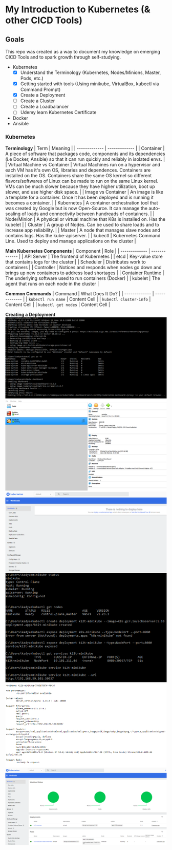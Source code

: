 # My Introduction to Kubernetes (& other CICD Tools)
## Goals
This repo was created as a way to document my knowledge on emerging CICD Tools and to spark growth through self-studying.
* Kubernetes
  * [X] Understand the Terminology (Kubernetes, Nodes/Minions, Master, Pods, etc.)
  * [X] Getting started with tools (Using minikube, VirtualBox, kubectl via Command Prompt)
  * [X] Create a Deployment 
  * [ ] Create a Cluster
  * [ ] Create a Loadbalancer
  * [ ] Udemy learn Kubernetes Certificate
* Docker
* Ansible

### Kubernetes
__Terminology__
| Term  | Meaning |
| ------------- | ------------- |
| Container  | A piece of software that packages code, components and its dependencies (i.e Docker, Ansible) so that it can run quickly and reliably in isolated envs.  |
| Virtual Machine vs Container  | Virtual Machines run on a hypervisor and each VM has it's own OS, libraries and dependences. Containers are installed on the OS. Containers share the same OS kernel so different flavors/softwares of Linux can be made to run on the same Linux kernel. VMs can be much slower because they have higher utilization, boot up slower, and use higher disk space.  |
| Image vs Container  | An image is like a template for a container. Once it has been deployed and is running it becomes a container.  |
| Kubernetes  | A container orchestration tool that was created by Google but is now Open-Source. It can manage the auto-scaling of loads and connectivity between hundreads of containers.   |
| Node/Minion  | A physical or virtual machine that K8s is installed on. Has the kubelet  |
| Cluster  | A group of Nodes. Can be used to share loads and to increase app reliability.  |
| Master | A node that manages slave nodes and contains logs. Has the kube-apiserver.  |
| kubectl | Kubernetes Command Line. Used to deploy and manage applications on the cluster  |

__Main Kubernetes Components__
| Component  | Role |
| ------------- | ------------- |
| API Server | The frontend of Kubernetes  |
| etcd | Key-value store that contains logs for the cluster  |
| Scheduler | Distributes work to containers  |
| Controller | Notices and responds when nodes go down and brings up new containers to address load shortages  |
| Container Runtime | The underlying software used to run containers (Docker)  |
| kubelet | The agent that runs on each node in the cluster  |

__Common Commands__
| Command  | What Does It Do? |
| ------------- | ------------- |
| `kubectl run name` | Content Cell  |
| `kubectl cluster-info` | Content Cell  |
| `kubectl get nodes` | Content Cell  |

__Creating a Deployment__
![Starting Minikube](https://github.com/KStupart/Kady-s-Intro-to-Kubernetes/blob/be01ae0f71d340aff14d3652bc5374905c6b2fca/Kubernetes%20Screenshots/starting-k8s-minikube.png)
![Viewing Minikube in VirtualBox](https://github.com/KStupart/Kady-s-Intro-to-Kubernetes/blob/be01ae0f71d340aff14d3652bc5374905c6b2fca/Kubernetes%20Screenshots/k8s-in-virtualbox.png)
![Viewing the Empty Kubernetes Dashboard for Minikube](https://github.com/KStupart/Kady-s-Intro-to-Kubernetes/blob/be01ae0f71d340aff14d3652bc5374905c6b2fca/Kubernetes%20Screenshots/k8s-dash-empty.png)
![Creating my first Deployment - K12t is my fullname "KadyannStupart"](https://github.com/KStupart/Kady-s-Intro-to-Kubernetes/blob/be01ae0f71d340aff14d3652bc5374905c6b2fca/Kubernetes%20Screenshots/starting-k8s-minikube-command-line.png)
![Viewing the K12t deployment in my local](https://github.com/KStupart/Kady-s-Intro-to-Kubernetes/blob/be01ae0f71d340aff14d3652bc5374905c6b2fca/Kubernetes%20Screenshots/k12t-minikube-deployment.png)
![Viewing the K12t deployment in Kubernetes Dashboard](https://github.com/KStupart/Kady-s-Intro-to-Kubernetes/blob/be01ae0f71d340aff14d3652bc5374905c6b2fca/Kubernetes%20Screenshots/k12t-minikube-dashboard.png)
